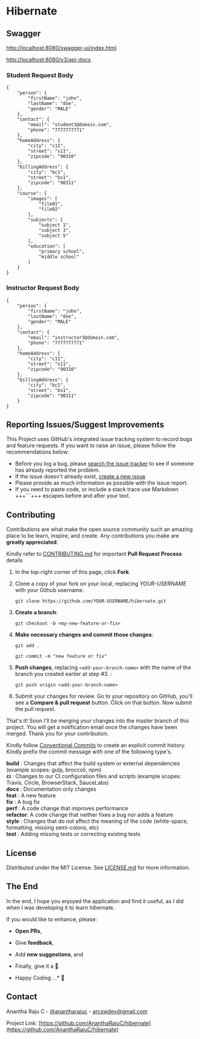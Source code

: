 # Hibernate

## Swagger

[http://localhost:8080/swagger-ui/index.html](http://localhost:8080/swagger-ui/index.html)  

[http://localhost:8080/v3/api-docs](http://localhost:8080/v3/api-docs)  

### Student Request Body

```
{
    "person": {
        "firstName": "john",
        "lastName": "doe",
        "gender": "MALE"
    },
    "contact": {
        "email": "student3@domain.com",
        "phone": "7777777771"
    },
    "homeAddress": {
        "city": "c11",
        "street": "s11",
        "zipcode": "90310"
    },
    "billingAddress": {
        "city": "bc1",
        "street": "bs1",
        "zipcode": "90311"
    },
    "course": {
        "images": [
            "file01",
            "file02"
        ],
        "subjects": [
            "subject 1",
            "subject 3",
            "subject 5"
        ],
        "education": [
            "primary school",
            "middle school"
        ]
    }
}
```

### Instructor Request Body

```
{
    "person": {
        "firstName": "john",
        "lastName": "doe",
        "gender": "MALE"
    },
    "contact": {
        "email": "instructor3@domain.com",
        "phone": "7777777771"
    },
    "homeAddress": {
        "city": "c11",
        "street": "s11",
        "zipcode": "90310"
    },
    "billingAddress": {
        "city": "bc1",
        "street": "bs1",
        "zipcode": "90311"
    }
}
```

## Reporting Issues/Suggest Improvements

This Project uses GitHub's integrated issue tracking system to record bugs and feature requests. If you want to raise an issue, please follow the recommendations below:

* 	Before you log a bug, please [search the issue tracker](https://github.com/AnanthaRajuC/hibernate/search?type=Issues) to see if someone has already reported the problem.
* 	If the issue doesn't already exist, [create a new issue](https://github.com/AnanthaRajuC/hibernate/issues/new)
* 	Please provide as much information as possible with the issue report.
* 	If you need to paste code, or include a stack trace use Markdown +++```+++ escapes before and after your text.

<!-- CONTRIBUTING -->
## Contributing

Contributions are what make the open source community such an amazing place to be learn, inspire, and create. Any contributions you make are **greatly appreciated**.

Kindly refer to [CONTRIBUTING.md](/CONTRIBUTING.md) for important **Pull Request Process** details

1. In the top-right corner of this page, click **Fork**.

2. Clone a copy of your fork on your local, replacing *YOUR-USERNAME* with your Github username.

   `git clone https://github.com/YOUR-USERNAME/hibernate.git`

3. **Create a branch**: 

   `git checkout -b <my-new-feature-or-fix>`

4. **Make necessary changes and commit those changes**:

   `git add .`

   `git commit -m "new feature or fix"`

5. **Push changes**, replacing `<add-your-branch-name>` with the name of the branch you created earlier at step #3. :

   `git push origin <add-your-branch-name>`

6. Submit your changes for review. Go to your repository on GitHub, you'll see a **Compare & pull request** button. Click on that button. Now submit the pull request.

That's it! Soon I'll be merging your changes into the master branch of this project. You will get a notification email once the changes have been merged. Thank you for your contribution.

Kindly follow [Conventional Commits](https://www.conventionalcommits.org/en/v1.0.0/) to create an explicit commit history. Kindly prefix the commit message with one of the following type's.

**build**   : Changes that affect the build system or external dependencies (example scopes: gulp, broccoli, npm)  
**ci**      : Changes to our CI configuration files and scripts (example scopes: Travis, Circle, BrowserStack, SauceLabs)  
**docs**    : Documentation only changes  
**feat**    : A new feature  
**fix**     : A bug fix  
**perf**    : A code change that improves performance  
**refactor**: A code change that neither fixes a bug nor adds a feature  
**style**   : Changes that do not affect the meaning of the code (white-space, formatting, missing semi-colons, etc)  
**test**    : Adding missing tests or correcting existing tests  

## License

Distributed under the MIT License. See [LICENSE.md](/LICENSE.md) for more information.

## The End

In the end, I hope you enjoyed the application and find it useful, as I did when I was developing it to learn hibernate. 

If you would like to enhance, please: 

* 	**Open PRs**, 
* 	Give **feedback**, 
* 	Add **new suggestions**, and
*	Finally, give it a 🌟.

* Happy Coding ...* 🙂

<!-- CONTACT -->
## Contact

Anantha Raju C - [@anantharajuc](https://twitter.com/anantharajuc) - arcswdev@gmail.com

Project Link: [https://github.com/AnanthaRajuC/hibernate](https://github.com/AnanthaRajuC/hibernate)
